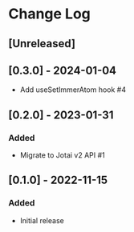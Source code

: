 # Change Log

## [Unreleased]

## [0.3.0] - 2024-01-04

- Add useSetImmerAtom hook #4

## [0.2.0] - 2023-01-31

### Added

- Migrate to Jotai v2 API #1

## [0.1.0] - 2022-11-15

### Added

- Initial release
